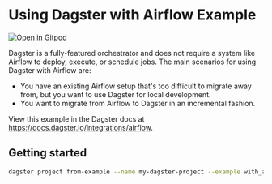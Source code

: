 # Using Dagster with Airflow Example

[![Open in Gitpod](https://gitpod.io/button/open-in-gitpod.svg)](https://gitpod.io/#https://github.com/dagster-io/airflow-migration-example)

Dagster is a fully-featured orchestrator and does not require a system like Airflow to deploy, execute, or schedule jobs. The main scenarios for using Dagster with Airflow are:

- You have an existing Airflow setup that's too difficult to migrate away from, but you want to use Dagster for local development.
- You want to migrate from Airflow to Dagster in an incremental fashion.

View this example in the Dagster docs at https://docs.dagster.io/integrations/airflow.

## Getting started

```bash
dagster project from-example --name my-dagster-project --example with_airflow
```
